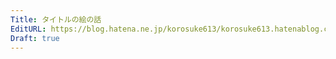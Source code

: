 ```yaml
---
Title: タイトルの絵の話
EditURL: https://blog.hatena.ne.jp/korosuke613/korosuke613.hatenablog.com/atom/entry/17680117126978481732
Draft: true
---
```


